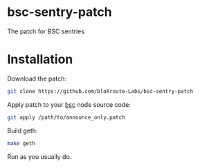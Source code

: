 # bsc-sentry-patch

The patch for BSC sentries

# Installation

Download the patch:
```bash
git clone https://github.com/bloXroute-Labs/bsc-sentry-patch
```

Apply patch to your [bsc](https://github.com/bnb-chain/bsc) node source code:
```bash
git apply /path/to/announce_only.patch
```

Build geth:
```bash
make geth
```

Run as you usually do.